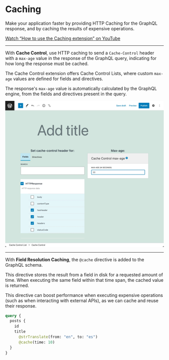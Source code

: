 # Caching

Make your application faster by providing HTTP Caching for the GraphQL response, and by caching the results of expensive operations.

[Watch “How to use the Caching extension” on YouTube](https://www.youtube.com/watch?v=b5Nj9m6N7U4)

---

With **Cache Control**, use HTTP caching to send a `Cache-Control` header with a `max-age` value in the response of the GraphQL query, indicating for how long the response must be cached.

The Cache Control extension offers Cache Control Lists, where custom `max-age` values are defined for fields and directives.

The response's `max-age` value is automatically calculated by the GraphQL engine, from the fields and directives present in the query.

<div class="img-width-1024" markdown=1>

![Cache Control entry](../../../../../extensions/cache-control/docs/images/cache-control-entry.webp "Cache Control entry")

</div>

---

With **Field Resolution Caching**, the `@cache` directive is added to the GraphQL schema.

This directive stores the result from a field in disk for a requested amount of time. When executing the same field within that time span, the cached value is returned.

This directive can boost performance when executing expensive operations (such as when interacting with external APIs), as we can cache and reuse their response.

```graphql
query {
  posts {
    id
    title
      @strTranslate(from: "en", to: "es")
      @cache(time: 10)
  }
}
```

<!-- ## List of bundled extensions

- [Cache Control](../../../../../extensions/cache-control/docs/modules/cache-control/en.md)
- [Field Resolution Caching](../../../../../extensions/field-resolution-caching/docs/modules/field-resolution-caching/en.md) -->
